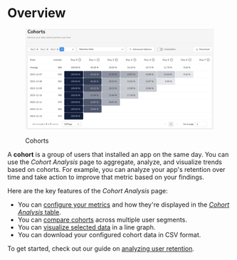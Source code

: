 # Overview

<figure><img src="../../.gitbook/assets/Screenshot 2023-12-14 at 15.14.43.png" alt=""><figcaption><p>Cohorts</p></figcaption></figure>

A **cohort** is a group of users that installed an app on the same day. You can use the _Cohort Analysis_ page to aggregate, analyze, and visualize trends based on cohorts. For example, you can analyze your app's retention over time and take action to improve that metric based on your findings.

Here are the key features of the _Cohort Analysis_ page:

* You can [configure your metrics](configuring-your-metrics.md) and how they're displayed in the [_Cohort Analysis_ table](cohort-analysis-table.md).
* You can [compare cohorts](comparing-segmented-cohorts.md) across multiple user segments.
* You can [visualize selected data](cohort-analysis-table.md#visualizing-days) in a line graph.
* You can download your configured cohort data in CSV format.

To get started, check out our guide on [analyzing user retention](../analyze-user-retention.md).
